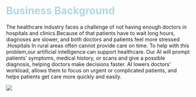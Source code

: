 # <font color="lightblue">Business Background </font>


The healthcare industry faces a challenge of not having enough doctors in hospitals and clinics.Because of that patients have to wait  long hours, diagnoses are slower, and both doctors and patients feel more stressed .Hospitals In rural areas often cannot provide care on time. To help with this problem,our artificial intelligence can support healthcare. Our AI will prompt patients’ symptoms, medical history, or scans and give a possible diagnosis, helping doctors make decisions faster. AI lowers doctors’ workload, allows them to focus on urgent or complicated patients, and helps patients get care more quickly and easily.


![](https://iol-prod.appspot.com/image/b28e3f930af269ae0f57d9606ebdef74c4add554=w700)

